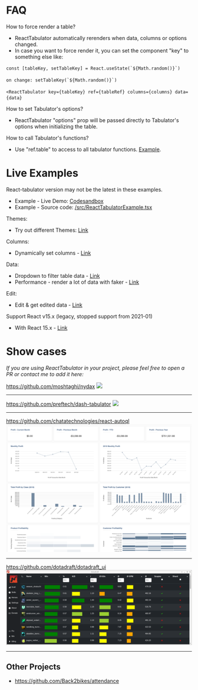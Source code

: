 # FAQ

How to force render a table?
- ReactTabulator automatically rerenders when data, columns or options changed.
- In case you want to force render it, you can set the component "key" to something else like:

```
const [tableKey, setTableKey] = React.useState(`${Math.random()}`)

on change: setTableKey(`${Math.random()}`)

<ReactTabulator key={tableKey} ref={tableRef} columns={columns} data={data}
```

How to set Tabulator's options?
- ReactTabulator "options" prop will be passed directly to Tabulator's options when initializing the table.

How to call Tabulator's functions?
- Use "ref.table" to access to all tabulator functions. [Example](https://github.com/ngduc/react-tabulator/blob/master/src/ReactTabulatorExample.tsx#L83).

# Live Examples

React-tabulator version may not be the latest in these examples.

- Example - Live Demo: [Codesandbox](https://codesandbox.io/s/0mwpy612xw?module=/src/components/Home.js)
- Example - Source code: [/src/ReactTabulatorExample.tsx](/src/ReactTabulatorExample.tsx)

Themes:
- Try out different Themes: [Link](https://codesandbox.io/s/react-tabulator-themes-w5zhq?file=/src/components/Home.js)

Columns:
- Dynamically set columns - [Link](https://codesandbox.io/s/react-tabulator-examples-6ldg3?file=/src/components/Home.js)

Data:
- Dropdown to filter table data - [Link](https://codesandbox.io/s/react-tabulator-examples-vs7vq?file=/src/components/Home.js)
- Performance - render a lot of data with faker - [Link](https://codesandbox.io/s/react-tabulator-performance-demo-forked-3rqp2)

Edit:
- Edit & get edited data - [Link](https://codesandbox.io/s/react-tabulator-examples-forked-ym0fs?file=/src/components/Home.js)

Support React v15.x (legacy, stopped support from 2021-01)
- With React 15.x - [Link](https://codesandbox.io/s/react-tabulator-with-react-15-tppef?file=/src/components/Home.js)

# Show cases

*If you are using ReactTabulator in your project, please feel free to open a PR or contact me to add it here:*

https://github.com/moshtaghi/nydax
<img src="https://github.com/moshtaghi/nydax/raw/master/images/NYDAX5.png">

<hr />

https://github.com/preftech/dash-tabulator
<img src="https://raw.githubusercontent.com/preftech/dash-tabulator/master/docs/dash_tabulator.gif">

<hr />

https://github.com/chatatechnologies/react-autoql
<img src="https://github.com/chatatechnologies/react-autoql/raw/master/public/dashboard.png">

<hr />

https://github.com/dotadraft/dotadraft_ui
<img src="https://raw.githubusercontent.com/dotadraft/dotadraft_ui/master/images/screenshot.png">

<hr />

## Other Projects

- https://github.com/Back2bikes/attendance